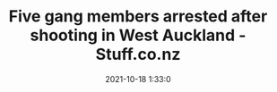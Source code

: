 ---
"title": "Five gang members arrested after shooting in West Auckland - Stuff.co.nz"
"date": "2021-10-18 1:33:0"
"feed_name": "GOOGLENEWSINDUSTRIAL"
"feed_website": "https://news.google.com/search?q=industrial%2Bincident&hl=en-US&gl=US&ceid=US:en"
"feed_rss": "https://news.google.com/rss/search?q=industrial%2Bincident&hl=en-US&gl=US&ceid=US:en"
"link": "https://www.stuff.co.nz/national/crime/300432867/five-gang-members-arrested-after-shooting-in-west-auckland"
"source": "{'href': 'https://www.stuff.co.nz', 'title': 'Stuff.co.nz'}"
"file": "_posts/2021-1-1-3b8cffb67a57c21b1c4e6e8404774953d11aeaaf.md"
"accident": "0"
"drilling": "0"
"represented_by": "0"
"dead": "0"
"injured": "0"
"arrested": "0"
"place": "unknown place"
"where": "unknown site"
"causes": "unknown"
"place_uri": "unknown place"
---